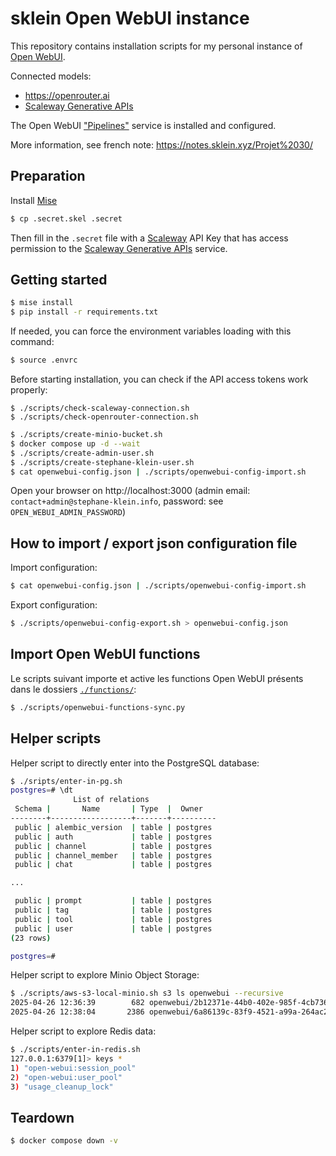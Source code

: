 # sklein Open WebUI instance

This repository contains installation scripts for my personal instance of [Open WebUI](https://github.com/open-webui/open-webui).

Connected models:

- https://openrouter.ai
- [Scaleway Generative APIs](https://www.scaleway.com/fr/generative-apis/)

The Open WebUI ["Pipelines"](https://github.com/open-webui/pipelines) service is installed and configured.

More information, see french note: https://notes.sklein.xyz/Projet%2030/

## Preparation

Install [Mise](https://mise.jdx.dev/)

```sh
$ cp .secret.skel .secret
```

Then fill in the `.secret` file with a [Scaleway](https://scaleway.com) API Key that has access permission to the [Scaleway Generative APIs](https://www.scaleway.com/fr/generative-apis/) service.


## Getting started

```sh
$ mise install
$ pip install -r requirements.txt
```

If needed, you can force the environment variables loading with this command:

```sh
$ source .envrc
```

Before starting installation, you can check if the API access tokens work properly:

```
$ ./scripts/check-scaleway-connection.sh
$ ./scripts/check-openrouter-connection.sh
```

```sh
$ ./scripts/create-minio-bucket.sh
$ docker compose up -d --wait
$ ./scripts/create-admin-user.sh
$ ./scripts/create-stephane-klein-user.sh
$ cat openwebui-config.json | ./scripts/openwebui-config-import.sh
```

Open your browser on http://localhost:3000 (admin email: `contact+admin@stephane-klein.info`, password: see `OPEN_WEBUI_ADMIN_PASSWORD`)

## How to import / export json configuration file

Import configuration:

```sh
$ cat openwebui-config.json | ./scripts/openwebui-config-import.sh
```

Export configuration:

```sh
$ ./scripts/openwebui-config-export.sh > openwebui-config.json
```

## Import Open WebUI functions

Le scripts suivant importe et active les functions Open WebUI présents dans le dossiers [`./functions/`](functions/):

```sh
$ ./scripts/openwebui-functions-sync.py
```

## Helper scripts

Helper script to directly enter into the PostgreSQL database:

```sh
$ ./sripts/enter-in-pg.sh
postgres=# \dt
              List of relations
 Schema |       Name       | Type  |  Owner
--------+------------------+-------+----------
 public | alembic_version  | table | postgres
 public | auth             | table | postgres
 public | channel          | table | postgres
 public | channel_member   | table | postgres
 public | chat             | table | postgres

...

 public | prompt           | table | postgres
 public | tag              | table | postgres
 public | tool             | table | postgres
 public | user             | table | postgres
(23 rows)

postgres=#
```

Helper script to explore Minio Object Storage:

```sh
$ ./scripts/aws-s3-local-minio.sh s3 ls openwebui --recursive
2025-04-26 12:36:39        682 openwebui/2b12371e-44b0-402e-985f-4cb736c12396_README.md
2025-04-26 12:38:04       2386 openwebui/6a86139c-83f9-4521-a99a-264ac260e11f_README.md
```

Helper script to explore Redis data:

```sh
$ ./scripts/enter-in-redis.sh
127.0.0.1:6379[1]> keys *
1) "open-webui:session_pool"
2) "open-webui:user_pool"
3) "usage_cleanup_lock"
```

## Teardown

```sh
$ docker compose down -v
```
